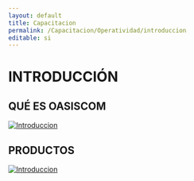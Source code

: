 ```yaml
---
layout: default
title: Capacitacion
permalink: /Capacitacion/Operatividad/introduccion
editable: si
---
```


# INTRODUCCIÓN


## QUÉ ES OASISCOM


[![Introduccion](https://oasiserp-my.sharepoint.com/personal/martha_velasquez_oasiscom_com/_layouts/15/guestaccess.aspx?docid=11157b68876d44dcfa3cdfa95935b885a&authkey=AXvDf9bd705eFTWOQco8xm8)](https://www.youtube.com/embed/6N54sEkVAWs)


## PRODUCTOS


[![Introduccion](https://oasiserp-my.sharepoint.com/personal/martha_velasquez_oasiscom_com/_layouts/15/guestaccess.aspx?docid=102eb07ab46144090bbfbdb0c1c6f2ea8&authkey=Aa2dRItpc58na9tl89oxU_8)](https://www.youtube.com/embed/i7b2JNmpxxs)